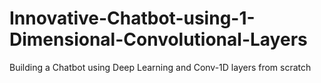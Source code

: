 # Innovative-Chatbot-using-1-Dimensional-Convolutional-Layers
Building a Chatbot using Deep Learning and Conv-1D layers from scratch
